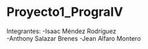 # Proyecto1_PrograIV
Integrantes:
-Isaac Méndez Rodríguez  
-Anthony Salazar Brenes
-Jean Alfaro Montero
